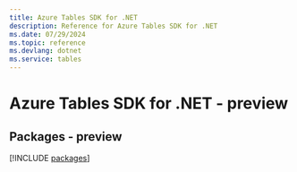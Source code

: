 ```yaml
---
title: Azure Tables SDK for .NET
description: Reference for Azure Tables SDK for .NET
ms.date: 07/29/2024
ms.topic: reference
ms.devlang: dotnet
ms.service: tables
---
```

# Azure Tables SDK for .NET - preview
## Packages - preview
[!INCLUDE [packages](tables-index.md)]